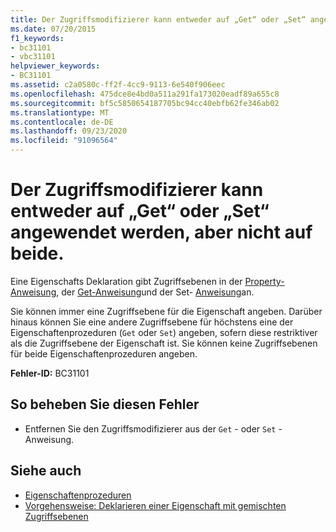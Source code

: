 ```yaml
---
title: Der Zugriffsmodifizierer kann entweder auf „Get“ oder „Set“ angewendet werden, aber nicht auf beide.
ms.date: 07/20/2015
f1_keywords:
- bc31101
- vbc31101
helpviewer_keywords:
- BC31101
ms.assetid: c2a0580c-ff2f-4cc9-9113-6e540f906eec
ms.openlocfilehash: 475dce8e4bd0a511a291fa173020eadf89a655c8
ms.sourcegitcommit: bf5c5850654187705bc94cc40ebfb62fe346ab02
ms.translationtype: MT
ms.contentlocale: de-DE
ms.lasthandoff: 09/23/2020
ms.locfileid: "91096564"
---
```

# <a name="access-modifier-can-only-be-applied-to-either-get-or-set-but-not-both"></a>Der Zugriffsmodifizierer kann entweder auf „Get“ oder „Set“ angewendet werden, aber nicht auf beide.

Eine Eigenschafts Deklaration gibt Zugriffsebenen in der [Property-Anweisung](../language-reference/statements/property-statement.md), der [Get-Anweisung](../language-reference/statements/get-statement.md)und der Set- [Anweisung](../language-reference/statements/set-statement.md)an.  
  
 Sie können immer eine Zugriffsebene für die Eigenschaft angeben. Darüber hinaus können Sie eine andere Zugriffsebene für höchstens eine der Eigenschaftenprozeduren (`Get` oder `Set`) angeben, sofern diese restriktiver als die Zugriffsebene der Eigenschaft ist. Sie können keine Zugriffsebenen für beide Eigenschaftenprozeduren angeben.  
  
 **Fehler-ID:** BC31101  
  
## <a name="to-correct-this-error"></a>So beheben Sie diesen Fehler  
  
- Entfernen Sie den Zugriffsmodifizierer aus der `Get` - oder `Set` -Anweisung.  
  
## <a name="see-also"></a>Siehe auch

- [Eigenschaftenprozeduren](../programming-guide/language-features/procedures/property-procedures.md)
- [Vorgehensweise: Deklarieren einer Eigenschaft mit gemischten Zugriffsebenen](../programming-guide/language-features/procedures/how-to-declare-a-property-with-mixed-access-levels.md)
